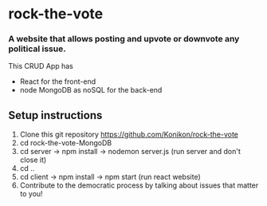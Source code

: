 # rock-the-vote
<h3>A website that allows posting and upvote or downvote any political issue.</h3>
<p>This CRUD App has</p>
<ul>
<li>React for the front-end</li>
<li>node MongoDB as noSQL for the back-end</li>
</ul>

## Setup instructions
1. Clone this git repository https://github.com/Konikon/rock-the-vote
2. cd rock-the-vote-MongoDB
3. cd server -> npm install -> nodemon server.js (run server and don't close it)
5. cd .. 
6. cd client -> npm install -> npm start (run react website)
7. Contribute to the democratic process by talking about issues that matter to you!
